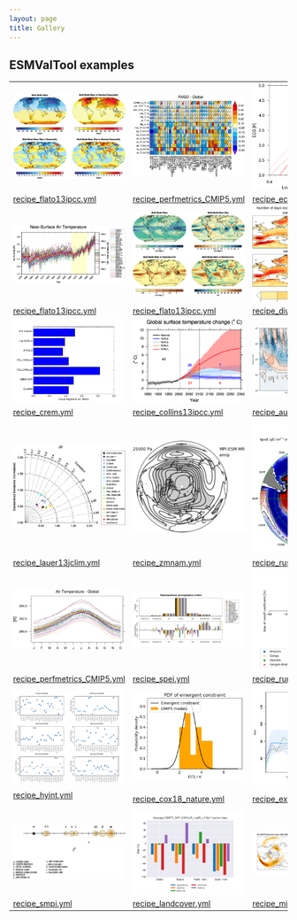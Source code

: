 ```yaml
---
layout: page
title: Gallery
---
```


## ESMValTool examples

<table>

<tr>
  <td><a href="/assets/img/fig-9-3.png"><img src="/assets/img/fig-9-3.png"
      title="CMIP5 multi-model mean 2m temperature, multi-model mean of absolute seasonality, multi-model mean bias in seasonality, multi-model mean bias in absolute seasonality; resembling Flato et al. (2013), Fig. 9.3."></a></td>
  <td><a href="/assets/img/fig4_ipccar5_ch9.png"><img src="/assets/img/fig4_ipccar5_ch9.png"
      title="Relative space-time root-mean-square deviation (RMSD) calculated from the climatological seasonal cycle of the CMIP5 simulations."></a></td>
  <td><a href="/assets/img/ltmi1_1.png"><img src="/assets/img/ltmi1_1.png"
      title="Lower tropospheric mixing index (LTMI; Sherwood et al., 2014) vs. equilibrium climate sensitivity from CMIP5 models."></a></td>
</tr>
<tr>
  <td><a href="https://docs.esmvaltool.org/en/latest/recipes/recipe_flato13ipcc.html">
      recipe_flato13ipcc.yml</a></td>
  <td><a href="https://docs.esmvaltool.org/en/latest/recipes/recipe_perfmetrics.html">
	  recipe_perfmetrics_CMIP5.yml</a></td>
  <td><a href="https://docs.esmvaltool.org/en/latest/recipes/recipe_emergent_constraints.html">
	  recipe_ecs_scatter.yml</a></td>
</tr>
<tr>
  <td><a href="/assets/img/fig-9-8.png"><img src="/assets/img/fig-9-8.png"
      title="Global average 2m temperature anomalies; resembling Flato et al. (2013), Fig. 9.8."></a></td>
  <td><a href="/assets/img/fig-9-4.png"><img src="/assets/img/fig-9-4.png"
      title="CMIP5 multi-model mean precipitation, multi-model mean bias, multi-model mean of absolute error, multi-model mean of relative error; resembling Flato et al. (2013), Fig. 9.4."></a></td>
  <td><a href="/assets/img/diurnal_fig1.png"><img src="/assets/img/diurnal_fig1.png"
      title="Mean number of days exceeding the Diurnal Temperature Range (DTR) simulated during the historical period (1961-1990) by 5 degrees during the period 2030-2080. The result is derived from one RCP 8.5 scenario simulated by MPI-ESM-MR."></a></td>
</tr>
<tr>
  <td><a href="https://docs.esmvaltool.org/en/latest/recipes/recipe_flato13ipcc.html">
	  recipe_flato13ipcc.yml</a></td>
  <td><a href="https://docs.esmvaltool.org/en/latest/recipes/recipe_flato13ipcc.html">
	  recipe_flato13ipcc.yml</a></td>
  <td><a href="https://docs.esmvaltool.org/en/latest/recipes/recipe_diurnal_temperature_index.html">
	  recipe_diurnal_index.yml</a></td>
</tr>
<tr>
  <td><a href="/assets/img/crem_error_metric.png"><img src="/assets/img/crem_error_metric.png"
      title="Cloud Regime Error Metrics (CREMpd) from William and Webb (2009) applied to those CMIP5 AMIP simulations with the required data in the archive. A perfect score with respect to ISCCP is zero; the dashed red line is an indication of observational uncertainty."></a></td>
  <td><a href="/assets/img/collins_fig2.png"><img src="/assets/img/collins_fig2.png"
      title="Time series of global annual mean surface air temperature anomalie (relative to 1986–2005) from CMIP5 concentration-driven experiments."></a></td>
  <td><a href="/assets/img/autoassess_fig1.png"><img src="/assets/img/autoassess_fig1.png"
      title="QBO for UKESM1-0-LL."></a></td>
</tr>
<tr>
  <td><a href="https://docs.esmvaltool.org/en/latest/recipes/recipe_crem.html">
      recipe_crem.yml</a></td>
  <td><a href="https://docs.esmvaltool.org/en/latest/recipes/recipe_collins13ipcc.html">
      recipe_collins13ipcc.yml</a></td>
  <td><a href="https://docs.esmvaltool.org/en/latest/recipes/recipe_autoassess_stratosphere.html">
	  recipe_autoassess_stratosphere.yml</a></td>
</tr>  
<tr>
  <td><a href="/assets/img/figure_namelist_clouds_liq_h2o_taylor.png"><img src="/assets/img/figure_namelist_clouds_liq_h2o_taylor.png"
      title="Taylor diagram showing the 20-yr annual average performance of CMIP5 models for total cloud fraction as compared to MODIS satellite observations."></a></td>
  <td><a href="/assets/img/zmnam_fig1.png"><img src="/assets/img/zmnam_fig1.png"
      title="Regression map of the zonal-mean NAM index onto geopotential height, for a selected pressure level (250 hPa) for the MPI-ESM-MR model (CMIP5 AMIP experiment, period 1979-2008). Negative values are shaded in grey."></a></td>
  <td><a href="/assets/img/russel18_1.png"><img src="/assets/img/russel18_1.png"
      title="Annual mean CO2 flux (sea to air, gC/(yr * m2), positive (red) is out of the ocean) as a polar contour map."></a></td>
</tr>
<tr>
  <td><a href="https://docs.esmvaltool.org/en/latest/recipes/recipe_clouds.html">
      recipe_lauer13jclim.yml</a></td>
  <td><a href="https://docs.esmvaltool.org/en/latest/recipes/recipe_zmnam.html">
      recipe_zmnam.yml</a></td>
  <td><a href="https://docs.esmvaltool.org/en/latest/recipes/recipe_russell18jgr.html">
      recipe_russell18jgr.yml</a></td>
</tr>

<tr>
  <td><a href="/assets/img/perfmetrics_fig_1.png"><img src="/assets/img/perfmetrics_fig_1.png"
      title="Annual cycle of globally averaged temperature at 850 hPa (time period 1980-2005) for different CMIP5 models (historical simulation) (thin colored lines) in comparison to ERA-Interim (thick yellow line) and NCEP (thick black dashed line) reanalysis data."></a></td>
  <td><a href="/assets/img/histogram_spi.png"><img src="/assets/img/histogram_spi.png"
      title="(top) Probability distribution of the standardized precipitation index of a sub-set of the CMIP5 models, and (bottom) bias relative to the CRU reference data set."></a></td>
  <td><a href="/assets/img/MPI-ESM-LR_historical_r1i1p1_rocoef-vs-relprbias.png"><img src="/assets/img/MPI-ESM-LR_historical_r1i1p1_rocoef-vs-relprbias.png"
      title="Biases in runoff coefficient (runoff/precipitation) and precipitation for major catchments of the globe. The MPI-ESM-LR historical simulation (1970-2000) is used as an example."></a></td>
</tr>
<tr>
  <td><a href="https://docs.esmvaltool.org/en/latest/recipes/recipe_perfmetrics.html">
      recipe_perfmetrics_CMIP5.yml</a></td>
  <td><a href="https://docs.esmvaltool.org/en/latest/recipes/recipe_spei.html">
      recipe_spei.yml</a></td>
  <td><a href="https://docs.esmvaltool.org/en/latest/recipes/recipe_runoff_et.html">
      recipe_runoff_et.yml</a></td>
</tr>
<tr>
  <td><a href="/assets/img/hyint_trends.png"><img src="/assets/img/hyint_trends.png"
      title="Multi-model trend coefficients over selected indices (figure type 14) for rcp85 2006-2099 future projection normalized to the 1976-2005 historical period."></a></td>
  <td><a href="/assets/img/pdf_HadCRUT4.png"><img src="/assets/img/pdf_HadCRUT4.png"
      title="The PDF for ECS. The orange histograms (both panels) show the prior distributions that arise from equal weighting of the CMIP5 models in 0.5 K bins."></a></td>
  <td><a href="/assets/img/cdd_timeseries.png"><img src="/assets/img/cdd_timeseries.png"
      title="Timeseries of Consecutive Dry Days index for CMIP5 models."></a></td>
</tr>
<tr>
  <td><a href="https://docs.esmvaltool.org/en/latest/recipes/recipe_hyint.html">
      recipe_hyint.yml</a></p></td>
  <td><a href="https://docs.esmvaltool.org/en/latest/recipes/recipe_cox18nature.html">
      recipe_cox18_nature.yml</a></td>
  <td><a href="https://docs.esmvaltool.org/en/latest/recipes/recipe_extreme_events.html">
      recipe_extreme_events.yml</a></td>
</tr>
<tr>
  <td><a href="/assets/img/reichlerkim08bams_smpi.png"><img src="/assets/img/reichlerkim08bams_smpi.png"
      title="Performance index I2 for individual models (circles). Circle sizes indicate the length of the 95% confidence intervals. The black circle indicates the I2 of the multi-model mean (similar to Reichler and Kim (2008), Figure 1)."></a></td>
  <td><a href="/assets/img/bias_CMIP5_MPI-ESM-LR_rcp85_r1i1p1.png"><img src="/assets/img/bias_CMIP5_MPI-ESM-LR_rcp85_r1i1p1.png"
      title="Biases in five major land cover fractions for different regions and one experiment."></a></td>
  <td><a href="/assets/img/miles_block.png"><img src="/assets/img/miles_block.png"
      title="Blocking events frequency for EC-Earth model 1980-1989, compared to ERA-Interim."></a></td>
</tr>
<tr>
  <td><a href="https://docs.esmvaltool.org/en/latest/recipes/recipe_smpi.html">
      recipe_smpi.yml</a></td>
  <td><a href="https://docs.esmvaltool.org/en/latest/recipes/recipe_landcover.html">
      recipe_landcover.yml</a></td>
  <td><a href="https://docs.esmvaltool.org/en/latest/recipes/recipe_miles.html">
      recipe_miles_block.yml</a></td>
</tr>

</table>